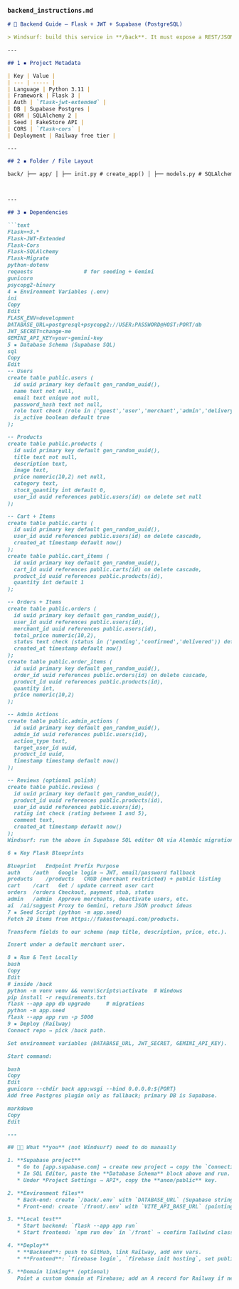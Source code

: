 
### `backend_instructions.md`

```md
# 🐍 Backend Guide — Flask + JWT + Supabase (PostgreSQL)

> Windsurf: build this service in **/back**. It must expose a REST/JSON API under `/api`.

---

## 1 ▪ Project Metadata

| Key | Value |
| --- | ----- |
| Language | Python 3.11 |
| Framework | Flask 3 |
| Auth | `flask-jwt-extended` |
| DB | Supabase Postgres |
| ORM | SQLAlchemy 2 |
| Seed | FakeStore API |
| CORS | `flask-cors` |
| Deployment | Railway free tier |

---

## 2 ▪ Folder / File Layout

back/ ├── app/ │ ├── init.py # create_app() │ ├── models.py # SQLAlchemy models │ ├── routes/ │ │ ├── auth.py │ │ ├── products.py │ │ ├── cart.py │ │ ├── orders.py │ │ ├── admin.py │ │ └── ai.py │ ├── schemas.py # marshmallow / pydantic models │ ├── extensions.py # db, jwt, migrate │ └── seed.py # fetch & insert FakeStore data ├── migrations/ ├── requirements.txt ├── .env.example └── wsgi.py # for Gunicorn



---

## 3 ▪ Dependencies

```text
Flask==3.*
Flask-JWT-Extended
Flask-Cors
Flask-SQLAlchemy
Flask-Migrate
python-dotenv
requests                # for seeding + Gemini
gunicorn
psycopg2-binary
4 ▪ Environment Variables (.env)
ini
Copy
Edit
FLASK_ENV=development
DATABASE_URL=postgresql+psycopg2://USER:PASSWORD@HOST:PORT/db
JWT_SECRET=change-me
GEMINI_API_KEY=your-gemini-key
5 ▪ Database Schema (Supabase SQL)
sql
Copy
Edit
-- Users
create table public.users (
  id uuid primary key default gen_random_uuid(),
  name text not null,
  email text unique not null,
  password_hash text not null,
  role text check (role in ('guest','user','merchant','admin','delivery')) default 'user',
  is_active boolean default true
);

-- Products
create table public.products (
  id uuid primary key default gen_random_uuid(),
  title text not null,
  description text,
  image text,
  price numeric(10,2) not null,
  category text,
  stock_quantity int default 0,
  user_id uuid references public.users(id) on delete set null
);

-- Cart + Items
create table public.carts (
  id uuid primary key default gen_random_uuid(),
  user_id uuid references public.users(id) on delete cascade,
  created_at timestamp default now()
);
create table public.cart_items (
  id uuid primary key default gen_random_uuid(),
  cart_id uuid references public.carts(id) on delete cascade,
  product_id uuid references public.products(id),
  quantity int default 1
);

-- Orders + Items
create table public.orders (
  id uuid primary key default gen_random_uuid(),
  user_id uuid references public.users(id),
  merchant_id uuid references public.users(id),
  total_price numeric(10,2),
  status text check (status in ('pending','confirmed','delivered')) default 'pending',
  created_at timestamp default now()
);
create table public.order_items (
  id uuid primary key default gen_random_uuid(),
  order_id uuid references public.orders(id) on delete cascade,
  product_id uuid references public.products(id),
  quantity int,
  price numeric(10,2)
);

-- Admin Actions
create table public.admin_actions (
  id uuid primary key default gen_random_uuid(),
  admin_id uuid references public.users(id),
  action_type text,
  target_user_id uuid,
  product_id uuid,
  timestamp timestamp default now()
);

-- Reviews (optional polish)
create table public.reviews (
  id uuid primary key default gen_random_uuid(),
  product_id uuid references public.products(id),
  user_id uuid references public.users(id),
  rating int check (rating between 1 and 5),
  comment text,
  created_at timestamp default now()
);
Windsurf: run the above in Supabase SQL editor OR via Alembic migrations generated from models.py.

6 ▪ Key Flask Blueprints

Blueprint	Endpoint Prefix	Purpose
auth	/auth	Google login → JWT, email/password fallback
products	/products	CRUD (merchant restricted) + public listing
cart	/cart	Get / update current user cart
orders	/orders	Checkout, payment stub, status
admin	/admin	Approve merchants, deactivate users, etc.
ai	/ai/suggest	Proxy to Gemini, return JSON product ideas
7 ▪ Seed Script (python -m app.seed)
Fetch 20 items from https://fakestoreapi.com/products.

Transform fields to our schema (map title, description, price, etc.).

Insert under a default merchant user.

8 ▪ Run & Test Locally
bash
Copy
Edit
# inside /back
python -m venv venv && venv\Scripts\activate  # Windows
pip install -r requirements.txt
flask --app app db upgrade     # migrations
python -m app.seed
flask --app app run -p 5000
9 ▪ Deploy (Railway)
Connect repo → pick /back path.

Set environment variables (DATABASE_URL, JWT_SECRET, GEMINI_API_KEY).

Start command:

bash
Copy
Edit
gunicorn --chdir back app:wsgi --bind 0.0.0.0:${PORT}
Add free Postgres plugin only as fallback; primary DB is Supabase.

markdown
Copy
Edit

---

## 👩‍💻 What **you** (not Windsurf) need to do manually

1. **Supabase project**  
   * Go to [app.supabase.com] → create new project → copy the `Connection string`.  
   * In SQL Editor, paste the **Database Schema** block above and run.  
   * Under *Project Settings → API*, copy the **anon/public** key.

2. **Environment files**  
   * Back‑end: create `/back/.env` with `DATABASE_URL` (Supabase string), `JWT_SECRET`, and `GEMINI_API_KEY`.  
   * Front‑end: create `/front/.env` with `VITE_API_BASE_URL` (pointing to Railway URL once deployed), Google client ID, Gemini key, and Tawk.to ID.

3. **Local test**  
   * Start backend: `flask --app app run`  
   * Start frontend: `npm run dev` in `/front` → confirm Tailwind classes render.

4. **Deploy**  
   * **Backend**: push to GitHub, link Railway, add env vars.  
   * **Frontend**: `firebase login`, `firebase init hosting`, set public dir to `front/dist`, build & deploy.

5. **Domain linking** (optional)  
   Point a custom domain at Firebase; add an A record for Railway if needed.
